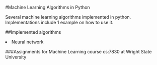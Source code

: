 #Machine Learning Algorithms in Python

Several machine learning algorithms implemented in python. 
Implementations include 1 example on how to use it.

##Implemented algorithms
<li>
Neural network
</li>

###Assignments for Machine Learning course cs:7830 at Wright State University
